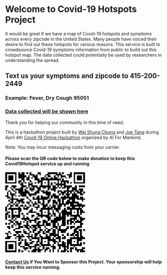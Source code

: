 # Welcome to Covid-19 Hotspots Project

It would be great if we have a map of Covid-19 hotspots and symptoms across every zipcode in the United States. Many people have voiced their desire to find out these hotspots for various reasons. This service is built to crowdsource Covid-19 symptoms information from public to build out this hotspot map. The data collected could potentially be used by researchers in understanding the spread.

## Text us your symptoms and zipcode to 415-200-2449
### Example: Fever, Dry Cough 95051

### [Data collected will be shown here](hotspot.md)

Thank you for helping our community in this time of need.

This is a hackathon project built by [Wei Shung Chung](https://www.linkedin.com/in/wei-shung-chung-01326a7/) and [Joe Tang](https://www.linkedin.com/in/joe-tang-01978427/) during April 4th [Covid-19 Online Hackathon](https://github.com/aiformankind/covid-19-hackathon) organized by AI For Mankind. 

Note: You may incur messaging costs from your carrier. 

#### Please scan the QR code below to make donation to keep this Covid19Hotspot service up and running 

![Please donate to keep this Covid19Hotspot service up and running](donateCovid19Hotspot.png) 

#### [Contact Us](ai.for.mankind@gmail.com) if You Want to Sponsor this Project. Your sponsorship will help keep this service running.
